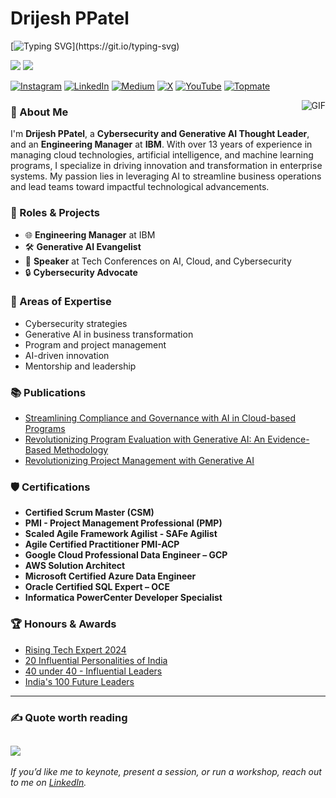 # **Drijesh PPatel**
[![Typing SVG](https://readme-typing-svg.demolab.com?font=Montserrat&weight=500&size=18&letterSpacing=1px&duration=2500&pause=5000&color=38C2FF&vCenter=true&width=435&lines=Engineering+Leader.+Speaker.+Mentor.)](https://git.io/typing-svg)

[![](https://custom-icon-badges.demolab.com/badge/-Profile-gold?style=for-the-badge&logo=user&logoColor=black)](https://www.canva.com/design/DAGUOGjuN8M/yvI4FUQFjjIE8395iMs6rA/view?utm_content=DAGUOGjuN8M&utm_campaign=designshare&utm_medium=link2&utm_source=uniquelinks&utlId=hd8cad2ed36)
[![](https://custom-icon-badges.demolab.com/badge/-Awards%20&%20Recognition-purple?style=for-the-badge&logo=award&logoColor=black)](https://www.canva.com/design/DAGckERif28/atv1WoOMl9_MzaPD5G0VIg/watch?utm_content=DAGckERif28&utm_campaign=designshare&utm_medium=link2&utm_source=uniquelinks&utlId=hf91dfa3185)

[![Instagram](https://img.shields.io/badge/Instagram-%23E4405F.svg?logo=Instagram&logoColor=white)](https://www.instagram.com/drijeshtalks) [![LinkedIn](https://img.shields.io/badge/LinkedIn-%230077B5.svg?logo=linkedin&logoColor=white)](https://www.linkedin.com/in/drijesh) [![Medium](https://img.shields.io/badge/Medium-12100E?logo=medium&logoColor=white)](https://medium.com/@drijesh) [![X](https://img.shields.io/badge/X-black.svg?logo=X&logoColor=white)](https://x.com/drijesh) [![YouTube](https://img.shields.io/badge/YouTube-%23FF0000.svg?logo=YouTube&logoColor=white)](https://www.youtube.com/@drijeshtalks) [![Topmate](https://custom-icon-badges.demolab.com/badge/Topmate-red.svg?logo=fire&logoColor=white)](https://topmate.io/drijesh)

<img align="right" alt="GIF" src="https://media.giphy.com/media/QZMzeEH4yVLji/giphy.gif" />

### **👋 About Me**
I'm **Drijesh PPatel**, a **Cybersecurity and Generative AI Thought Leader**, and an **Engineering Manager** at **IBM**. With over 13 years of experience in managing cloud technologies, artificial intelligence, and machine learning programs, I specialize in driving innovation and transformation in enterprise systems. My passion lies in leveraging AI to streamline business operations and lead teams toward impactful technological advancements.

### **💼 Roles & Projects**
- 🌐 **Engineering Manager** at IBM
- 🛠️ **Generative AI Evangelist**
- 🦊 **Speaker** at Tech Conferences on AI, Cloud, and Cybersecurity
- 🔒 **Cybersecurity Advocate**

### **🎯 Areas of Expertise**
* Cybersecurity strategies
* Generative AI in business transformation
* Program and project management
* AI-driven innovation
* Mentorship and leadership

### **📚 Publications**
- [Streamlining Compliance and Governance with AI in Cloud-based Programs](https://www.ijfmr.com/research-paper.php?id=5213)
- [Revolutionizing Program Evaluation with Generative AI: An Evidence-Based Methodology](https://www.ijfmr.com/research-paper.php?id=4105)
- [Revolutionizing Project Management with Generative AI](https://isjem.com/download/revolutionizing-project-management-with-generative-ai/)

### **🛡️ Certifications**
-  **Certified Scrum Master (CSM)**
- **PMI - Project Management Professional (PMP)**
- **Scaled Agile Framework Agilist - SAFe Agilist**
- **Agile Certified Practitioner PMI-ACP**
- **Google Cloud Professional Data Engineer – GCP**
- **AWS Solution Architect**
- **Microsoft Certified Azure Data Engineer**
- **Oracle Certified SQL Expert – OCE**
- **Informatica PowerCenter Developer Specialist**

### **🏆 Honours & Awards**

- [Rising Tech Expert 2024](https://www.magzter.com/IN/height-of-success/Heights-Of-Success-Magazine/Business/1645864)
- [20 Influential Personalities of India](https://www.aninews.in/news/business/business/meet-20-influential-personalities-who-are-breaking-barriers-and-shaping-the-future-in-202320231020160802/)
- [40 under 40 - Influential Leaders](https://magazines.insightssuccess.in/2023/the-40-under-40-influential-leaders-2023-may2023/#page=52)
- [India's 100 Future Leaders](https://glantorx.com/2023/03/17/list-of-future-leaders-2023-by-glantor-x-released/)
  
---
### ✍️ Quote worth reading
![](https://quotes-github-readme.vercel.app/api?type=horizontal&theme=radical)
---

_If you’d like me to keynote, present a session, or run a workshop, reach out to me on [LinkedIn](https://www.linkedin.com/in/drijesh)._
